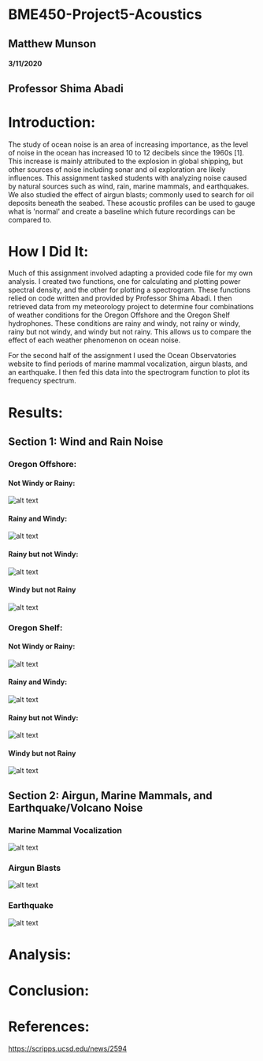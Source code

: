 # BME450-Project5-Acoustics
## Matthew Munson
#### 3/11/2020
## Professor Shima Abadi


# Introduction:

The study of ocean noise is an area of increasing importance, as the level of noise in the ocean has increased 10 to 12  decibels since the 1960s [1]. This increase is mainly attributed to the explosion in global shipping, but other sources of noise including sonar and oil exploration are likely influences. This assignment tasked students with analyzing noise caused by natural sources such as wind, rain, marine mammals, and earthquakes. We also studied the effect of airgun blasts; commonly used to search for oil deposits beneath the seabed. These acoustic profiles can be used to gauge what is 'normal' and create a baseline which future recordings can be compared to. 


# How I Did It:

Much of this assignment involved adapting a provided code file for my own analysis. I created two functions, one for calculating and plotting power spectral density, and the other for plotting a spectrogram. These functions relied on code written and provided by Professor Shima Abadi. I then retrieved data from my meteorology project to determine four combinations of weather conditions for the Oregon Offshore and the Oregon Shelf hydrophones. These conditions are rainy and windy, not rainy or windy, rainy but not windy, and windy but not rainy. This allows us to compare the effect of each weather phenomenon on ocean noise.

For the second half of the assignment I used the Ocean Observatories website to find periods of marine mammal vocalization, airgun blasts, and an earthquake. I then fed this data into the spectrogram function to plot its frequency spectrum. 

# Results:

## Section 1: Wind and Rain Noise

### Oregon Offshore:

#### Not Windy or Rainy:
![alt text](https://github.com/mmunson2/BME450-Project5-Acoustics/blob/master/Results/Oregon%20Offshore/NotWindyOrRainy.png "NotWindyOrRainy") 

#### Rainy and Windy:
![alt text](https://github.com/mmunson2/BME450-Project5-Acoustics/blob/master/Results/Oregon%20Offshore/RainyAndWindy.png "RainyAndWindy") 

#### Rainy but not Windy:
![alt text](https://github.com/mmunson2/BME450-Project5-Acoustics/blob/master/Results/Oregon%20Offshore/RainyNotWindy.png "RainyNotWindy") 

#### Windy but not Rainy
![alt text](https://github.com/mmunson2/BME450-Project5-Acoustics/blob/master/Results/Oregon%20Offshore/WindyNotRainy.png "WindyNotRainy") 


### Oregon Shelf:

#### Not Windy or Rainy:
![alt text](https://github.com/mmunson2/BME450-Project5-Acoustics/blob/master/Results/Oregon%20Shelf/NotWindyOrRainy.png "NotWindyOrRainy") 

#### Rainy and Windy:
![alt text](https://github.com/mmunson2/BME450-Project5-Acoustics/blob/master/Results/Oregon%20Shelf/RainyNotWindy.png "RainyAndWindy") 

#### Rainy but not Windy:
![alt text](https://github.com/mmunson2/BME450-Project5-Acoustics/blob/master/Results/Oregon%20Shelf/WindyAndRainy.png "RainyNotWindy") 

#### Windy but not Rainy
![alt text](https://github.com/mmunson2/BME450-Project5-Acoustics/blob/master/Results/Oregon%20Shelf/WindyNotRainy.png "WindyNotRainy")


## Section 2: Airgun, Marine Mammals, and Earthquake/Volcano Noise

### Marine Mammal Vocalization

![alt text](https://github.com/mmunson2/BME450-Project5-Acoustics/blob/master/Results/MarineMammal.png
"MarineMammal") 


### Airgun Blasts

![alt text](https://github.com/mmunson2/BME450-Project5-Acoustics/blob/master/Results/AirgunBlasts.png
"AirgunBlasts") 

### Earthquake

![alt text](https://github.com/mmunson2/BME450-Project5-Acoustics/blob/master/Results/Earthquake.png
"Earthquake") 

# Analysis:


# Conclusion:


# References:


https://scripps.ucsd.edu/news/2594




